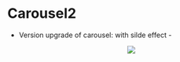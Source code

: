 # Carousel2
- Version upgrade of carousel: with silde effect -
<p align="center"><img src="https://media.giphy.com/media/2YpRdaFVBQuX3mXS7B/giphy.gif"></p>
